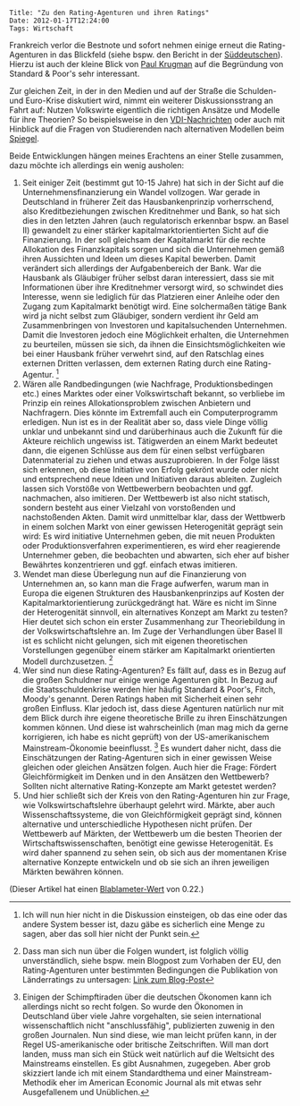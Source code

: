 	Title: "Zu den Rating-Agenturen und ihren Ratings"
	Date: 2012-01-17T12:24:00
	Tags: Wirtschaft

Frankreich verlor die Bestnote und sofort nehmen einige erneut die
Rating-Agenturen in das Blickfeld (siehe bspw. den Bericht in der
[Süddeutschen](http://www.sueddeutsche.de/wirtschaft/abwertung-von-efsf-und-euro-laendern-koalition-will-europaeischen-rivalen-fuer-us-rating-agenturen-1.1259582)).
Hierzu ist auch der kleine Blick von [Paul Krugman](http://krugman.blogs.nytimes.com/2012/01/14/sp-on-europe/) auf
die Begründung von Standard & Poor's sehr interessant.

Zur gleichen Zeit, in der in den Medien und auf der Straße die Schulden-
und Euro-Krise diskutiert wird, nimmt ein weiterer Diskussionsstrang an
Fahrt auf: Nutzen Volkswirte eigentlich die richtigen Ansätze und
Modelle für ihre Theorien? So beispielsweise in den
[VDI-Nachrichten](http://www.vdi-nachrichten.com/Technik-Gesellschaft/Monokultur-Denkens-hemmt-Fortschritt) oder auch mit Hinblick auf die Fragen von Studierenden nach alternativen Modellen beim
[Spiegel](http://www.spiegel.de/unispiegel/studium/0,1518,803953,00.html).

Beide Entwicklungen hängen meines Erachtens an einer Stelle zusammen,
dazu möchte ich allerdings ein wenig ausholen:

1.  Seit einiger Zeit (bestimmt gut 10-15 Jahre) hat sich in der Sicht
    auf die Unternehmensfinanzierung ein Wandel vollzogen. War gerade in
    Deutschland in früherer Zeit das Hausbankenprinzip vorherrschend,
    also Kreditbeziehungen zwischen Kreditnehmer und Bank, so hat sich
    dies in den letzten Jahren (auch regulatorisch erkennbar bspw. an
    Basel II) gewandelt zu einer stärker kapitalmarktorientierten Sicht
    auf die Finanzierung. In der soll gleichsam der Kapitalmarkt für die
    rechte Allokation des Finanzkapitals sorgen und sich die Unternehmen
    gemäß ihren Aussichten und Ideen um dieses Kapital bewerben. Damit
    verändert sich allerdings der Aufgabenbereich der Bank. War die
    Hausbank als Gläubiger früher selbst daran interessiert, dass sie
    mit Informationen über ihre Kreditnehmer versorgt wird, so schwindet
    dies Interesse, wenn sie lediglich für das Platzieren einer Anleihe
    oder den Zugang zum Kapitalmarkt benötigt wird. Eine solchermaßen
    tätige Bank wird ja nicht selbst zum Gläubiger, sondern verdient ihr
    Geld am Zusammenbringen von Investoren und kapitalsuchenden
    Unternehmen. Damit die Investoren jedoch eine Möglichkeit erhalten,
    die Unternehmen zu beurteilen, müssen sie sich, da ihnen die
    Einsichtsmöglichkeiten wie bei einer Hausbank früher verwehrt sind,
    auf den Ratschlag eines externen Dritten verlassen, dem externen
    Rating durch eine Rating-Agentur. [^1]
2.  Wären alle Randbedingungen (wie Nachfrage, Produktionsbedingen etc.)
    eines Marktes oder einer Volkswirtschaft bekannt, so verbliebe im
    Prinzip ein reines Allokationsproblem zwischen Anbietern und
    Nachfragern. Dies könnte im Extremfall auch ein Computerprogramm
    erledigen. Nun ist es in der Realität aber so, dass viele Dinge
    völlig unklar und unbekannt sind und darüberhinaus auch die Zukunft
    für die Akteure reichlich ungewiss ist. Tätigwerden an einem Markt
    bedeutet dann, die eigenen Schlüsse aus dem für einen selbst
    verfügbaren Datenmaterial zu ziehen und etwas auszuprobieren. In der
    Folge lässt sich erkennen, ob diese Initiative von Erfolg gekrönt
    wurde oder nicht und entsprechend neue Ideen und Initiativen daraus
    ableiten. Zugleich lassen sich Vorstöße von Wettbewerbern beobachten
    und ggf. nachmachen, also imitieren. Der Wettbewerb ist also nicht
    statisch, sondern besteht aus einer Vielzahl von vorstoßenden und
    nachstoßenden Akten. Damit wird unmittelbar klar, dass der Wettbwerb
    in einem solchen Markt von einer gewissen Heterogenität geprägt sein
    wird: Es wird initiative Unternehmen geben, die mit neuen Produkten
    oder Produktionsverfahren experimentieren, es wird eher reagierende
    Unternehmer geben, die beobachten und abwarten, sich eher auf bisher
    Bewährtes konzentrieren und ggf. einfach etwas imitieren.
3.  Wendet man diese Überlegung nun auf die Finanzierung von Unternehmen
    an, so kann man die Frage aufwerfen, warum man in Europa die eigenen
    Strukturen des Hausbankenprinzips auf Kosten der
    Kapitalmarktorientierung zurückgedrängt hat. Wäre es nicht im Sinne
    der Heterogenität sinnvoll, ein alternatives Konzept am Markt zu
    testen? Hier deutet sich schon ein erster Zusammenhang zur
    Theoriebildung in der Volkswirtschaftslehre an. Im Zuge der
    Verhandlungen über Basel II ist es schlicht nicht gelungen, sich mit
    eigenen theoretischen Vorstellungen gegenüber einem stärker am
    Kapitalmarkt orientierten Modell durchzusetzen. [^2]
4.  Wer sind nun diese Rating-Agenturen? Es fällt auf, dass es in Bezug
    auf die großen Schuldner nur einige wenige Agenturen gibt. In Bezug
    auf die Staatsschuldenkrise werden hier häufig Standard & Poor's,
    Fitch, Moody's genannt. Deren Ratings haben mit Sicherheit einen
    sehr großen Einfluss. Klar jedoch ist, dass diese Agenturen
    natürlich nur mit dem Blick durch ihre eigene theoretische Brille zu
    ihren Einschätzungen kommen können. Und diese ist wahrscheinlich
    (man mag mich da gerne korrigieren, ich habe es nicht geprüft) von
    der US-amerikanischem Mainstream-Ökonomie beeinflusst. [^3]
    Es wundert daher nicht, dass die Einschätzungen der Rating-Agenturen
    sich in einer gewissen Weise gleichen oder gleichen Ansätzen folgen.
    Auch hier die Frage: Fördert Gleichförmigkeit im Denken und in den
    Ansätzen den Wettbewerb? Sollten nicht alternative Rating-Konzepte
    am Markt getestet werden?
5.  Und hier schließt sich der Kreis von den Rating-Agenturen hin zur
    Frage, wie Volkswirtschaftslehre überhaupt gelehrt wird. Märkte,
    aber auch Wissenschaftssysteme, die von Gleichförmigkeit geprägt
    sind, können alternative und unterschiedliche Hypothesen nicht
    prüfen. Der Wettbewerb auf Märkten, der Wettbewerb um die besten
    Theorien der Wirtschaftswissenschaften, benötigt eine gewisse
    Heterogenität. Es wird daher spannend zu sehen sein, ob sich aus der
    momentanen Krise alternative Konzepte entwickeln und ob sie sich an
    ihren jeweiligen Märkten bewähren können.

(Dieser Artikel hat einen [Blablameter-Wert](http://www.blablameter.de)
von 0.22.)

[^1]: Ich will nun hier nicht in die Diskussion einsteigen, ob das eine oder das andere System besser ist, dazu gäbe es sicherlich eine Menge zu sagen, aber das soll hier nicht der Punkt sein.

[^2]: Dass man sich nun über die Folgen wundert, ist folglich völlig unverständlich, siehe bspw. mein Blogpost zum Vorhaben der EU, den Rating-Agenturen unter bestimmten Bedingungen die Publikation von Länderratings zu untersagen: [Link zum Blog-Post](/blog/2011/10/20/eu-will-lnderrtings-verbieten/)

[^3]: Einigen der Schimpftiraden über die deutschen Ökonomen kann ich allerdings nicht so recht folgen. So wurde den Ökonomen in Deutschland über viele Jahre vorgehalten, sie seien international wissenschaftlich nicht "anschlussfähig", publizierten zuwenig in den großen Journalen. Nun sind diese, wie man leicht prüfen kann, in der Regel US-amerikanische oder britische Zeitschriften. Will man dort landen, muss man sich ein Stück weit natürlich auf die Weltsicht des Mainstreams einstellen. Es gibt Ausnahmen, zugegeben. Aber grob skizziert lande ich mit einem Standardthema und einer Mainstream-Methodik eher im American Economic Journal als mit etwas sehr Ausgefallenem und Unüblichen.

